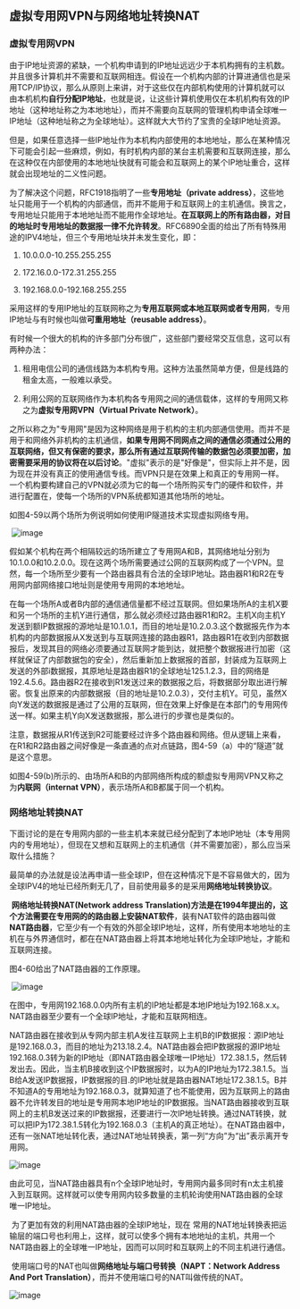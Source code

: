 ## 虚拟专用网VPN与网络地址转换NAT

### 虚拟专用网VPN

由于IP地址资源的紧缺，一个机构申请到的IP地址远远少于本机构拥有的主机数。并且很多计算机并不需要和互联网相连。假设在一个机构内部的计算进通信也是采用TCP/IP协议，那么从原则上来讲，对于这些仅在内部机构使用的计算机就可以由本机机构**自行分配IP地址**，也就是说，让这些计算机使用仅在本机机构有效的IP地址（这种地址称之为本地地址），而并不需要向互联网的管理机构申请全球唯一IP地址（这种地址称之为全球地址）。这样就大大节约了宝贵的全球IP地址资源。

​但是，如果任意选择一些IP地址作为本机构内部使用的本地地址，那么在某种情况下可能会引起一些麻烦，例如，有时机构内部的某台主机需要和互联网连接，那么在这种仅在内部使用的本地地址快就有可能会和互联网上的某个IP地址重合，这样就会出现地址的二义性问题。

​为了解决这个问题，RFC1918指明了一些**专用地址（private address）**，这些地址只能用于一个机构的内部通信，而并不能用于和互联网上的主机通信。换言之，专用地址只能用于本地地址而不能用作全球地址。**在互联网上的所有路由器，对目的地址时专用地址的数据报一律不允许转发**。RFC6890全面的给出了所有特殊用途的IPV4地址，但三个专用地址块并未发生变化，即：

1. 10.0.0.0-10.255.255.255

2. 172.16.0.0-172.31.255.255

3. 192.168.0.0-192.168.255.255

采用这样的专用IP地址的互联网称之为**专用互联网或本地互联网或者专用网**，专用IP地址与有时候也叫做**可重用地址（reusable address）**。

有时候一个很大的机构的许多部门分布很广，这些部门要经常交互信息，这可以有两种办法：

1. 租用电信公司的通信线路为本机构专用。这种方法虽然简单方便，但是线路的租金太高，一般难以承受。

2. 利用公网的互联网络作为本机构各专用网之间的通信载体，这样的专用网又称之为**虚拟专用网VPN（Virtual Private Network）**。

之所以称之为"专用网"是因为这种网络是用于机构的主机内部通信使用。而并不是用于和网络外非机构的主机通信，**如果专用网不同网点之间的通信必须通过公用的互联网络，但又有保密的要求，那么所有通过互联网传输的数据包必须要加密，加密需要采用的协议将在以后讨论**。"虚拟"表示的是"好像是"，但实际上并不是，因为现在并没有真正的使用通信专线。而VPN只是在效果上和真正的专用网一样。一个机构要构建自己的VPN就必须为它的每一个场所购买专门的硬件和软件，并进行配置在，使每一个场所的VPN系统都知道其他场所的地址。

​如图4-59以两个场所为例说明如何使用IP隧道技术实现虚拟网络专用。

​ ![image](https://img2020.cnblogs.com/blog/2361214/202108/2361214-20210822173838482-515154534.png) 

​ 假如某个机构在两个相隔较远的场所建立了专用网A和B，其网络地址分别为10.1.0.0和10.2.0.0。现在这两个场所需要通过公网的互联网构成了一个VPN。显然，每一个场所至少要有一个路由器具有合法的全球IP地址。路由器R1和R2在专用网内部网络接口地址则是使用专用网的本地地址。

在每一个场所A或者B内部的通信通信量都不经过互联网。但如果场所A的主机X要和另一个场所的主机Y进行通信，那么就必须经过路由器R1和R2。主机X向主机Y发送到额IP数据报的源地址是10.1.0.1，而目的地址是10.2.0.3.这个数据报先作为本机构的内部数据报从X发送到与互联网连接的路由器R1，路由器R1在收到内部数据报后，发现其目的网络必须要通过互联网才能到达，就把整个数据报进行加密（这样就保证了内部数据包的安全），然后重新加上数据报的首部，封装成为互联网上发送的外部i数据报，其原地址是路由器R1的全球地址125.1.2.3，目的网络是192.4.5.6。路由器R2在接收到R1发送过来的数据报之后，将数据部分取出进行解密。恢复出原来的内部数据报（目的地址是10.2.0.3），交付主机Y。可见，虽然X向Y发送的数据报是通过了公用的互联网，但在效果上好像是在本部门的专用网传送一样。如果主机Y向X发送数据报，那么进行的步骤也是类似的。

注意，数据报从R1传送到R2可能要经过许多个路由器和网络。但从逻辑上来看，在R1和R2路由器之间好像是一条直通的点对点链路，图4-59（a）中的“隧道”就是这个意思。

如图4-59(b)所示的、由场所A和B的内部网络所构成的额虚拟专用网VPN又称之为**内联网（internat VPN）**，表示场所A和B都属于同一个机构。

### 网络地址转换NAT

下面讨论的是在专用网内部的一些主机本来就已经分配到了本地IP地址（本专用网内的专用地址），但现在又想和互联网上的主机通信（并不需要加密），那么应当采取什么措施？

最简单的办法就是设法再申请一些全球IP，但在这种情况下是不容易做大的，因为全球IPV4的地址已经所剩无几了，目前使用最多的是采用**网络地址转换协议**。

​ **网络地址转换NAT(Network address Translation)方法是在1994年提出的，这个方法需要在专用网的的路由器上安装NAT软件**，装有NAT软件的路由器叫做**NAT路由器**，它至少有一个有效的外部全球IP地址，这样，所有使用本地地址的主机在与外界通信时，都在在NAT路由器上将其本地地址转化为全球IP地址，才能和互联网连接。

图4-60给出了NAT路由器的工作原理。

​ ![image](https://img2020.cnblogs.com/blog/2361214/202108/2361214-20210822173905794-706147840.png) 

在图中，专用网192.168.0.0内所有主机的IP地址都是本地IP地址为192.168.x.x。NAT路由器至少要有一个全球IP地址，才能和互联网相连。

NAT路由器在接收到从专网内部主机A发往互联网上主机B的IP数据报：源IP地址是192.168.0.3，而目的地址为213.18.2.4。NAT路由器会把IP数据报的源IP地址192.168.0.3转为新的IP地址（即NAT路由器全球唯一IP地址）172.38.1.5，然后转发出去。因此，当主机B接收到这个IP数据报时，以为A的IP地址为172.38.1.5。当B给A发送IP数据报，IP数据报的目.的IP地址就是路由器NAT地址172.38.1.5。B并不知道A的专用地址为192.168.0.3，就算知道了也不能使用，因为互联网上的路由器不允许转发目的地址是专用网本地IP地址的IP数据报。当NAT路由器接收到互联网上的主机B发送过来的IP数据报，还要进行一次IP地址转换。通过NAT转换，就可以把IP为172.38.1.5转化为192.168.0.3（主机A的真正地址）。在NAT路由器中，还有一张NAT地址转化表，通过NAT地址转换表，第一列“方向”为“出”表示离开专用网。

![image](https://img2020.cnblogs.com/blog/2361214/202108/2361214-20210822173918974-1453152815.png)

由此可见，当NAT路由器具有n个全球IP地址时，专用网内最多同时有n太主机接入到互联网。这样就可以使专用网内较多数量的主机轮询使用NAT路由器的全球唯一IP地址。

​ 为了更加有效的利用NAT路由器的全球IP地址，现在 常用的NAT地址转换表把运输层的端口号也利用上，这样，就可以使多个拥有本地地址的主机，共用一个NAT路由器上的全球唯一IP地址，因而可以同时和互联网上的不同主机进行通信。

​ 使用端口号的NAT也叫做**网络地址与端口号转换（NAPT：Network Address And Port Translation）**，而并不使用端口号的NAT叫做传统的NAT。

![image](https://img2020.cnblogs.com/blog/2361214/202201/2361214-20220106141121717-822899787.png)
